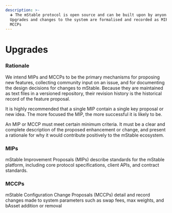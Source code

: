 ```yaml
---
description: >-
  ➕ The mStable protocol is open source and can be built upon by anyone.
  Upgrades and changes to the system are formalised and recorded as MIPs and
  MCCPs
---
```


# Upgrades

### Rationale <a id="mip--mccp-rationale"></a>

We intend MIPs and MCCPs to be the primary mechanisms for proposing new features, collecting community input on an issue, and for documenting the design decisions for changes to mStable. Because they are maintained as text files in a versioned repository, their revision history is the historical record of the feature proposal.

It is highly recommended that a single MIP contain a single key proposal or new idea. The more focused the MIP, the more successful it is likely to be.

An MIP or MCCP must meet certain minimum criteria. It must be a clear and complete description of the proposed enhancement or change, and present a rationale for why it would contribute positively to the mStable ecosystem.

### MIPs <a id="mip--mccp-rationale"></a>

mStable Improvement Proposals \(MIPs\) describe standards for the mStable platform, including core protocol specifications, client APIs, and contract standards.

### MCCPs <a id="mip--mccp-rationale"></a>

mStable Configuration Change Proposals \(MCCPs\) detail and record changes made to system parameters such as swap fees, max weights, and bAsset addition or removal

